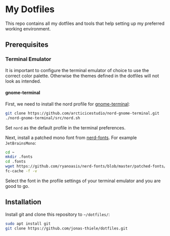 # My Dotfiles

This repo contains all my dotfiles and tools that help setting up my preferred
working environment.


## Prerequisites

### Terminal Emulator

It is important to configure the terminal emulator of choice to use the correct
color palette. Otherwise the themes defined in the dotfiles will not look as
intended.

#### gnome-terminal

First, we need to install the nord profile for 
[gnome-terminal](https://github.com/arcticicestudio/nord-gnome-terminal):

``` bash
git clone https://github.com/arcticicestudio/nord-gnome-terminal.git
./nord-gnome-terminal/src/nord.sh
```

Set `nord` as the default profile in the terminal preferences.

Next, install a patched mono font from 
[nerd-fonts](https://github.com/ryanoasis/nerd-fonts). For example 
`JetBrainsMono`:

``` bash
cd ~
mkdir .fonts
cd .fonts
wget https://github.com/ryanoasis/nerd-fonts/blob/master/patched-fonts/JetBrainsMono/Regular/complete/JetBrains%20Mono%20Regular%20Nerd%20Font%20Complete%20Mono.ttf?raw=true
fc-cache -f -v
```

Select the font in the profile settings of your terminal emulator and you are 
good to go.

## Installation

Install git and clone this repository to `~/dotfiles/`:

``` bash
sudo apt install git
git clone https://github.com/jonas-thiele/dotfiles.git
```
